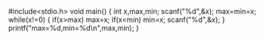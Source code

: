 #include<stdio.h>
void main()
{
	int x,max,min;
	scanf("%d",&x);
	max=min=x;
	while(x!=0)
	{
		if(x>max)
			max=x;
		if(x<min)
			min=x;
		scanf("%d",&x);
	}
	printf("max=%d,min=%d\n",max,min);
}
